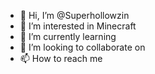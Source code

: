 - 👋 Hi, I’m @Superhollowzin
- 👀 I’m interested in Minecraft
- 🌱 I’m currently learning 
- 💞️ I’m looking to collaborate on 
- 📫 How to reach me 

<!---
Superhollowzin/Superhollowzin is a ✨ special ✨ repository because its `README.md` (this file) appears on your GitHub profile.
You can click the Preview link to take a look at your changes.
--->
